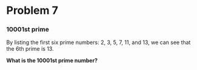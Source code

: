 
# Problem 7 

### 10001st prime

By listing the first six prime numbers: 2, 3, 5, 7, 11, and 13, we can see that the 6th prime is 13.

**What is the 10001st prime number?**